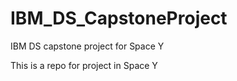 # IBM_DS_CapstoneProject
IBM DS capstone project for Space Y

This is a repo for project in Space Y
